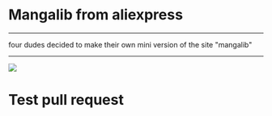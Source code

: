 <h1>Mangalib from aliexpress</h1>
<hr>
<p>four dudes decided to make their own mini version of the site "mangalib"</p>
<hr>
<img src="https://lh3.googleusercontent.com/QQLu3ltlvFZaznIJrmwSpjSHFz_ZcSdHfNxz7whhUbvTQO5BXdGprsM83O8T5pIwmuI=h500"/>
<h1>Test pull request</h1>
